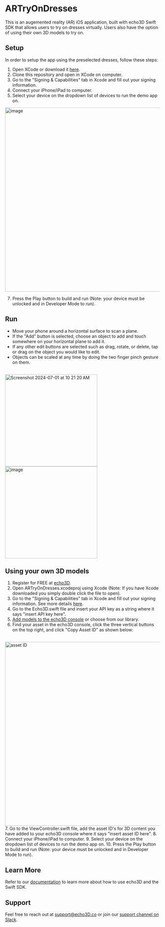 # ARTryOnDresses
This is an augemented reality (AR) iOS application, built with echo3D Swift SDK that allows users to try on dresses virtually. Users also have the option of using their own 3D models to try on.

## Setup
In order to setup the app using the preselected dresses, follow these steps:
1. Open XCode or download it [here](https://developer.apple.com/xcode/).
2. Clone this repository and open in XCode on computer.
3. Go to the "Signing & Capabilities" tab in Xcode and fill out your signing information.
4. Connect your iPhone/iPad to computer.
5. Select your device on the dropdown list of devices to run the demo app on.
  <img width="600" alt="image" src="https://github.com/amishi00/TryOnDressesAR/assets/98851347/172cf25f-5eda-498b-83d7-55de27d590e7">


7. Press the Play button to build and run (Note: your device must be unlocked and in Developer Mode to run).

## Run
- Move your phone around a horizontal surface to scan a plane.
- If the "Add" button is selected, choose an object to add and touch somewhere on your horizontal plane to add it.
- If any other edit buttons are selected such as drag, rotate, or delete, tap or drag on the object you would like to edit.
- Objects can be scaled at any time by doing the two finger pinch gesture on them.
<br />
<img width="300" alt="Screenshot 2024-07-01 at 10 21 20 AM" src="https://github.com/amishi00/TryOnDressesAR/assets/98851347/bf43c5be-6f6d-478f-b3ca-ab0ecb5e8238">
<img width="300" alt="image" src="https://github.com/amishi00/TryOnDressesAR/assets/98851347/e8630e88-bac1-4673-9bd5-828a071c0258">


## Using your own 3D models
1. Register for FREE at [echo3D](www.echo3D.com).
2. Open ARTryOnDresses.xcodeproj using Xcode (Note: If you have Xcode downloaded you simply double click the file to open).
3. Go to the "Signing & Capabilities" tab in Xcode and fill out your signing information. See more details [here](https://docs.echo3d.co/swift/adding-ar-capabilities).
4. Go to the Echo3D.swift file and insert your API key as a string where it says "insert API key here".
5. [Add models to the echo3D console](https://docs.echo3d.co/quickstart/add-a-3d-model) or choose from our library.
6. Find your asset in the echo3D console, click the three vertical buttons on the top right, and click "Copy Asset ID" as shown below:
<br />
<img width = "600" alt = "asset ID" src = "https://github.com/amishi00/TryOnDressesAR/assets/98851347/7bdc5990-13a2-4745-858f-4370e74972c9">
<br />
7. Go to the ViewController.swift file, add the asset ID's for 3D content you have added to your echo3D console where it says "insert asset ID here".
8. Connect your iPhone/iPad to computer.
9. Select your device on the dropdown list of devices to run the demo app on.
10. Press the Play button to build and run (Note: your device must be unlocked and in Developer Mode to run).

## Learn More
Refer to our [documentation](https://docs.echo3d.com/swift/installation) to learn more about how to use echo3D and the Swift SDK.
## Support
Feel free to reach out at [support@echo3D.co](support@echo3D.co) or join our [support channel on Slack](https://go.echo3d.co/join).

